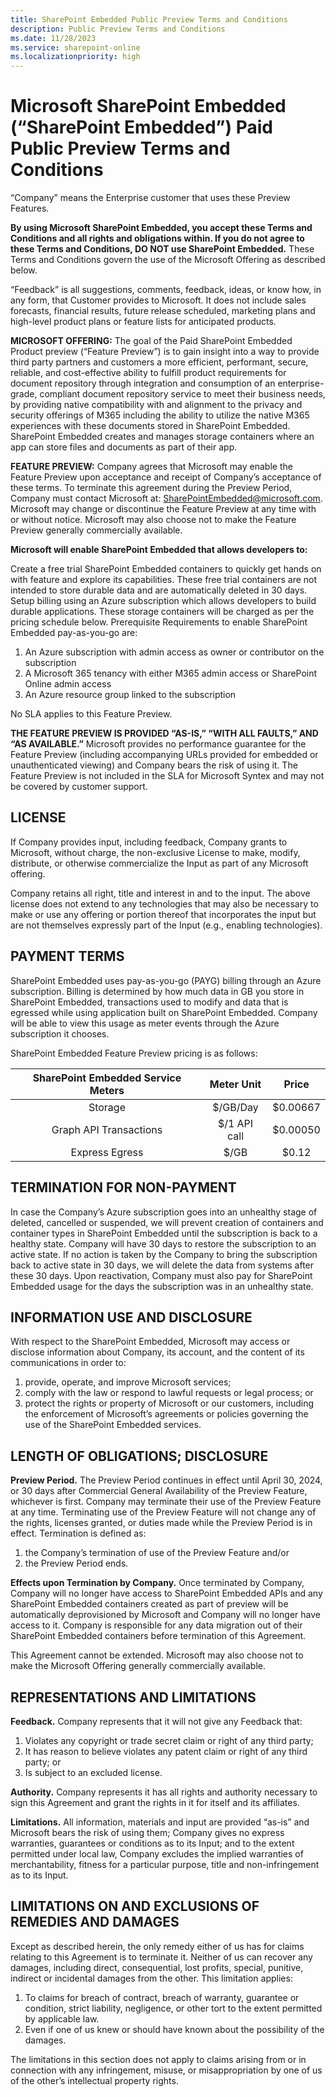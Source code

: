 ```yaml
---
title: SharePoint Embedded Public Preview Terms and Conditions
description: Public Preview Terms and Conditions
ms.date: 11/28/2023
ms.service: sharepoint-online
ms.localizationpriority: high
---
```


# Microsoft SharePoint Embedded (“SharePoint Embedded”) Paid Public Preview Terms and Conditions

“Company” means the Enterprise customer that uses these Preview Features. 

**By using Microsoft SharePoint Embedded, you accept these Terms and Conditions and all rights and obligations within. If you do not agree to these Terms and Conditions, DO NOT use SharePoint Embedded.** These Terms and Conditions govern the use of the Microsoft Offering as described below.

“Feedback” is all suggestions, comments, feedback, ideas, or know how, in any form, that Customer provides to Microsoft. It does not include sales forecasts, financial results, future release scheduled, marketing plans and high-level product plans or feature lists for anticipated products.

**MICROSOFT OFFERING:** The goal of the Paid SharePoint Embedded Product preview (“Feature Preview”) is to gain insight into a way to provide third party partners and customers a more efficient, performant, secure, reliable, and cost-effective ability to fulfill product requirements for document repository through integration and consumption of an enterprise-grade, compliant document repository service to meet their business needs, by providing native compatibility with and alignment to the privacy and security offerings of M365 including the ability to utilize the native M365 experiences with these documents stored in SharePoint Embedded. SharePoint Embedded creates and manages storage containers where an app can store files and documents as part of their app.

**FEATURE PREVIEW:** Company agrees that Microsoft may enable the Feature Preview upon acceptance and receipt of Company’s acceptance of these terms. To terminate this agreement during the Preview Period, Company must contact Microsoft at: SharePointEmbedded@microsoft.com. Microsoft may change or discontinue the Feature Preview at any time with or without notice. Microsoft may also choose not to make the Feature Preview generally commercially available.

**Microsoft will enable SharePoint Embedded that allows developers to:**

Create a free trial SharePoint Embedded containers to quickly get hands on with feature and explore its capabilities. These free trial containers are not intended to store durable data and are automatically deleted in 30 days. Setup billing using an Azure subscription which allows developers to build durable applications. These storage containers will be charged as per the pricing schedule below.
Prerequisite Requirements to enable SharePoint Embedded pay-as-you-go are:

1. An Azure subscription with admin access as owner or contributor on the subscription
1. A Microsoft 365 tenancy with either M365 admin access or SharePoint Online admin access
1. An Azure resource group linked to the subscription

No SLA applies to this Feature Preview.

**THE FEATURE PREVIEW IS PROVIDED “AS-IS,” “WITH ALL FAULTS,” AND “AS AVAILABLE.”** Microsoft provides no performance guarantee for the Feature Preview (including accompanying URLs provided for embedded or unauthenticated viewing) and Company bears the risk of using it. The Feature Preview is not included in the SLA for Microsoft Syntex and may not be covered by customer support.

## LICENSE

If Company provides input, including feedback, Company grants to Microsoft, without charge, the non-exclusive License to make, modify, distribute, or otherwise commercialize the Input as part of any Microsoft offering.

Company retains all right, title and interest in and to the input. The above license does not extend to any technologies that may also be necessary to make or use any offering or portion thereof that incorporates the input but are not themselves expressly part of the Input (e.g., enabling technologies).

## PAYMENT TERMS

SharePoint Embedded uses pay-as-you-go (PAYG) billing through an Azure subscription. Billing is determined by how much data in GB you store in SharePoint Embedded, transactions used to modify and data that is egressed while using application built on SharePoint Embedded. Company will be able to view this usage as meter events through the Azure subscription it chooses.

SharePoint Embedded Feature Preview pricing is as follows:

| SharePoint Embedded Service Meters |  Meter Unit  |  Price   |
| :--------------------------------: | :----------: | :------: |
|              Storage               |   $/GB/Day   | $0.00667 |
|   Graph API Transactions    | $/1 API call | $0.00050 |
|           Express Egress           |     $/GB     |  $0.12   |

## TERMINATION FOR NON-PAYMENT

In case the Company’s Azure subscription goes into an unhealthy stage of deleted, cancelled or suspended, we will prevent creation of containers and container types in SharePoint Embedded until the subscription is back to a healthy state. Company will have 30 days to restore the subscription to an active state. If no action is taken by the Company to bring the subscription back to active state in 30 days, we will delete the data from systems after these 30 days. Upon reactivation, Company must also pay for SharePoint Embedded usage for the days the subscription was in an unhealthy state.

## INFORMATION USE AND DISCLOSURE

With respect to the SharePoint Embedded, Microsoft may access or disclose information about Company, its account, and the content of its communications in order to:

1. provide, operate, and improve Microsoft services;
1. comply with the law or respond to lawful requests or legal process; or
1. protect the rights or property of Microsoft or our customers, including the enforcement of Microsoft’s agreements or policies governing the use of the SharePoint Embedded services.

## LENGTH OF OBLIGATIONS; DISCLOSURE

**Preview Period.** The Preview Period continues in effect until April 30, 2024, or 30 days after Commercial General Availability of the Preview Feature, whichever is first. Company may terminate their use of the Preview Feature at any time. Terminating use of the Preview Feature will not change any of the rights, licenses granted, or duties made while the Preview Period is in effect. Termination is defined as:

1. the Company’s termination of use of the Preview Feature and/or
1. the Preview Period ends.

**Effects upon Termination by Company.** Once terminated by Company, Company will no longer have access to SharePoint Embedded APIs and any SharePoint Embedded containers created as part of preview will be automatically deprovisioned by Microsoft and Company will no longer have access to it. Company is responsible for any data migration out of their SharePoint Embedded containers before termination of this Agreement.

This Agreement cannot be extended. Microsoft may also choose not to make the Microsoft Offering generally commercially available.

## REPRESENTATIONS AND LIMITATIONS

**Feedback.** Company represents that it will not give any Feedback that:

1. Violates any copyright or trade secret claim or right of any third party;
1. It has reason to believe violates any patent claim or right of any third party; or
1. Is subject to an excluded license.

**Authority.**  Company represents it has all rights and authority necessary to sign this Agreement and grant the rights in it for itself and its affiliates.

**Limitations.** All information, materials and input are provided “as-is” and Microsoft bears the risk of using them; Company gives no express warranties, guarantees or conditions as to its Input; and to the extent permitted under local law, Company excludes the implied warranties of merchantability, fitness for a particular purpose, title and non-infringement as to its Input.

## LIMITATIONS ON AND EXCLUSIONS OF REMEDIES AND DAMAGES

Except as described herein, the only remedy either of us has for claims relating to this Agreement is to terminate it. Neither of us can recover any damages, including direct, consequential, lost profits, special, punitive, indirect or incidental damages from the other. This limitation applies:

1. To claims for breach of contract, breach of warranty, guarantee or condition, strict liability, negligence, or other tort to the extent permitted by applicable law.
1. Even if one of us knew or should have known about the possibility of the damages.

The limitations in this section does not apply to claims arising from or in connection with any infringement, misuse, or misappropriation by one of us of the other’s intellectual property rights.
